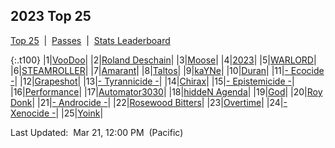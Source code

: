 
## 2023 Top 25

<p><a href="https://tankpit-analytics.github.io/t25-2023">Top 25</a>&nbsp;&nbsp;|&nbsp;&nbsp;<a href="https://tankpit-analytics.github.io/t25-2023-passes">Passes</a>&nbsp;&nbsp;|&nbsp;&nbsp;<a href="https://tankpit-analytics.github.io/stats-2023">Stats Leaderboard</a></p>

{:.t100}
|1|<a target="_blank" href="https://tankpit.com/tank_profile/?tank_id=94489"><span class="red">VooDoo</span><span class="awards-container"><span class="awards-sprite a0-3"></span><span class="awards-sprite a1-3"></span><span class="awards-sprite a3-1"></span><span class="awards-sprite a5-3"></span></span></a>|
|2|<a target="_blank" href="https://tankpit.com/tank_profile/?tank_id=94376"><span class="purple">Roland Deschain</span><span class="awards-container"><span class="awards-sprite a0-3"></span><span class="awards-sprite a3-1"></span><span class="awards-sprite a5-1"></span><span class="awards-sprite a7-1"></span></span></a>|
|3|<a target="_blank" href="https://tankpit.com/tank_profile/?tank_id=94395"><span class="blue">Moose</span><span class="awards-container"><span class="awards-sprite a0-3"></span><span class="awards-sprite a1-3"></span><span class="awards-sprite a3-1"></span></span></a>|
|4|<a target="_blank" href="https://tankpit.com/tank_profile/?tank_id=94407"><span class="blue">2023</span><span class="awards-container"><span class="awards-sprite a0-3"></span><span class="awards-sprite a1-3"></span><span class="awards-sprite a3-1"></span></span></a>|
|5|<a target="_blank" href="https://tankpit.com/tank_profile/?tank_id=94465"><span class="orange">WARLORD</span><span class="awards-container"><span class="awards-sprite a0-3"></span><span class="awards-sprite a1-1"></span></span></a>|
|6|<a target="_blank" href="https://tankpit.com/tank_profile/?tank_id=94409"><span class="blue">STEAMROLLER</span><span class="awards-container"><span class="awards-sprite a0-3"></span><span class="awards-sprite a5-2"></span></span></a>|
|7|<a target="_blank" href="https://tankpit.com/tank_profile/?tank_id=94417"><span class="orange">Amarant</span><span class="awards-container"><span class="awards-sprite a0-3"></span><span class="awards-sprite a1-2"></span></span></a>|
|8|<a target="_blank" href="https://tankpit.com/tank_profile/?tank_id=94460"><span class="red">Taltos</span><span class="awards-container"><span class="awards-sprite a0-3"></span><span class="awards-sprite a5-1"></span></span></a>|
|9|<a target="_blank" href="https://tankpit.com/tank_profile/?tank_id=95213"><span class="orange">kaYNe</span><span class="awards-container"><span class="awards-sprite a0-3"></span><span class="awards-sprite a1-3"></span><span class="awards-sprite a5-2"></span></span></a>|
|10|<a target="_blank" href="https://tankpit.com/tank_profile/?tank_id=94621"><span class="blue">Duran</span><span class="awards-container"><span class="awards-sprite a0-3"></span><span class="awards-sprite a1-3"></span></span></a>|
|11|<a target="_blank" href="https://tankpit.com/tank_profile/?tank_id=94420"><span class="orange">- Ecocide -</span><span class="awards-container"><span class="awards-sprite a0-3"></span><span class="awards-sprite a5-2"></span></span></a>|
|12|<a target="_blank" href="https://tankpit.com/tank_profile/?tank_id=94842"><span class="purple">Grapeshot</span><span class="awards-container"><span class="awards-sprite a0-3"></span><span class="awards-sprite a5-1"></span><span class="awards-sprite a8-1"></span></span></a>|
|13|<a target="_blank" href="https://tankpit.com/tank_profile/?tank_id=94390"><span class="orange">- Tyrannicide -</span><span class="awards-container"><span class="awards-sprite a0-2"></span><span class="awards-sprite a5-3"></span></span></a>|
|14|<a target="_blank" href="https://tankpit.com/tank_profile/?tank_id=95052"><span class="red">Chirax</span><span class="awards-container"><span class="awards-sprite a0-2"></span><span class="awards-sprite a1-2"></span></span></a>|
|15|<a target="_blank" href="https://tankpit.com/tank_profile/?tank_id=94458"><span class="orange">- Epistemicide -</span><span class="awards-container"><span class="awards-sprite a0-2"></span></span></a>|
|16|<a target="_blank" href="https://tankpit.com/tank_profile/?tank_id=94398"><span class="purple">Performance</span><span class="awards-container"><span class="awards-sprite a0-2"></span><span class="awards-sprite a1-2"></span><span class="awards-sprite a5-3"></span></span></a>|
|17|<a target="_blank" href="https://tankpit.com/tank_profile/?tank_id=94530"><span class="blue">Automator3030</span><span class="awards-container"><span class="awards-sprite a0-2"></span><span class="awards-sprite a1-2"></span></span></a>|
|18|<a target="_blank" href="https://tankpit.com/tank_profile/?tank_id=94526"><span class="purple">hiddeN Agenda</span><span class="awards-container"><span class="awards-sprite a0-2"></span></span></a>|
|19|<a target="_blank" href="https://tankpit.com/tank_profile/?tank_id=94505"><span class="blue">God</span><span class="awards-container"><span class="awards-sprite a0-2"></span></span></a>|
|20|<a target="_blank" href="https://tankpit.com/tank_profile/?tank_id=94693"><span class="purple">Roy Donk</span><span class="awards-container"><span class="awards-sprite a0-3"></span><span class="awards-sprite a1-2"></span></span></a>|
|21|<a target="_blank" href="https://tankpit.com/tank_profile/?tank_id=94444"><span class="orange">- Androcide -</span><span class="awards-container"><span class="awards-sprite a0-3"></span><span class="awards-sprite a5-1"></span></span></a>|
|22|<a target="_blank" href="https://tankpit.com/tank_profile/?tank_id=95194"><span class="blue">Rosewood Bitters</span><span class="awards-container"><span class="awards-sprite a0-3"></span></span></a>|
|23|<a target="_blank" href="https://tankpit.com/tank_profile/?tank_id=95102"><span class="blue">Overtime</span><span class="awards-container"><span class="awards-sprite a0-2"></span><span class="awards-sprite a1-1"></span></span></a>|
|24|<a target="_blank" href="https://tankpit.com/tank_profile/?tank_id=94383"><span class="orange">- Xenocide -</span><span class="awards-container"><span class="awards-sprite a0-3"></span><span class="awards-sprite a5-1"></span></span></a>|
|25|<a target="_blank" href="https://tankpit.com/tank_profile/?tank_id=95256"><span class="blue">Yoink</span><span class="awards-container"><span class="awards-sprite a0-3"></span><span class="awards-sprite a1-2"></span></span></a>|


<p class="last_updated"><span class="last_updated">Last Updated:&nbsp;&nbsp;Mar 21, 12:00 PM&nbsp;&nbsp;(Pacific)</span></p>

